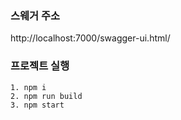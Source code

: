 ### 스웨거 주소

http://localhost:7000/swagger-ui.html/

### 프로젝트 실행

```
1. npm i
2. npm run build
3. npm start
```
